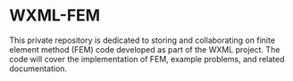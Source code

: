# WXML-FEM
This private repository is dedicated to storing and collaborating on finite element method (FEM) code developed as part of the WXML project. The code will cover the implementation of FEM, example problems, and related documentation.
